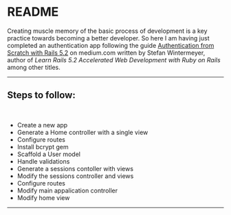 # README
Creating muscle memory of the basic process of development is a key practice towards becoming a better developer. 
So here I am having just completed an authentication app following the guide [Authentication from Scratch with Rails 5.2](https://medium.com/@wintermeyer/authentication-from-scratch-with-rails-5-2-92d8676f6836) on medium.com written by Stefan Wintermeyer,
author of _Learn Rails 5.2 Accelerated Web Development with Ruby on Rails_ among other titles.

<hr>

<h2> Steps to follow:</h2>
<br/>

* Create a new app
* Generate a Home controller with a single view
* Configure routes
* Install bcrypt gem
* Scaffold a User model
* Handle validations
* Generate a sessions contoller with views
* Modify the sessions controller and views
* Configure routes
* Modify main appalication controller
* Modify home view
<hr>
